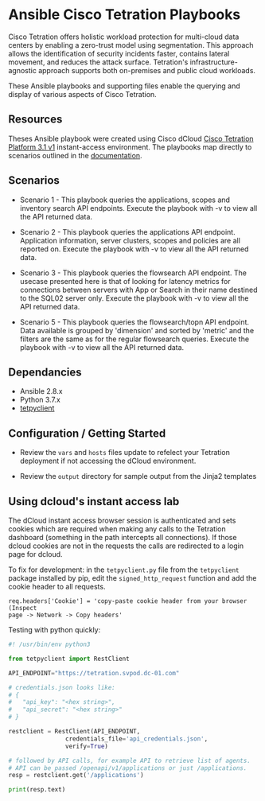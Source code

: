 # Ansible Cisco Tetration Playbooks

Cisco Tetration offers holistic workload protection for multi-cloud data centers by enabling a zero-trust model using segmentation. This approach allows the identification of security incidents faster, contains lateral movement, and reduces the  attack surface. Tetration's infrastructure-agnostic approach supports both on-premises and public cloud workloads.

These Ansible playbooks and supporting files enable the querying and display of various aspects of Cisco Tetration.

## Resources

Theses Ansible playbook were created using Cisco dCloud [Cisco Tetration Platform 3.1 v1](https://dcloud2-rtp.cisco.com/#) instant-access environment.  The playbooks map directly to scenarios outlined in the [documentation](https://dcloud2-rtp.cisco.com/#).

## Scenarios

- Scenario 1 - This playbook queries the applications, scopes and inventory search API endpoints. Execute the playbook with -v to view all the API returned data.

- Scenario 2 - This playbook queries the applications API endpoint. Application information, server clusters, scopes and policies are all reported on. Execute the playbook with -v to view all the API returned data.

- Scenario 3 - This playbook queries the flowsearch API endpoint. The usecase presented here is that of looking for latency metrics for connections between servers with App or Search in their name destined to the SQL02 server only. Execute the playbook with -v to view all the API returned data.

- Scenario 5 - This playbook queries the flowsearch/topn API endpoint. Data available is grouped by 'dimension' and sorted by 'metric' and the filters are the same as for the regular flowsearch queries. Execute the playbook with -v to view all the API returned data.


## Dependancies

- Ansible 2.8.x
- Python 3.7.x
- [tetpyclient](https://pypi.org/project/tetpyclient/) 


## Configuration / Getting Started

- Review the `vars` and `hosts` files update to refelect your Tetration deployment if not accessing the dCloud environment.

- Review the `output` directory for sample output from the Jinja2 templates

## Using dcloud's instant access lab

The dCloud instant access browser session is authenticated and sets cookies which are required
when making any calls to the Tetration dashboard (something in the path intercepts all connections). If those dcloud cookies are not in the requests the calls are redirected to a login page for dcloud.

To fix for development: in the `tetpyclient.py` file from the
`tetpyclient` package installed by pip, edit the `signed_http_request` function
and add the cookie header to all requests.

```
req.headers['Cookie'] = 'copy-paste cookie header from your browser (Inspect
page -> Network -> Copy headers'
```

Testing with python quickly:

```py
#! /usr/bin/env python3

from tetpyclient import RestClient

API_ENDPOINT="https://tetration.svpod.dc-01.com"

# credentials.json looks like:
# {
#   "api_key": "<hex string>",
#   "api_secret": "<hex string>"
# }

restclient = RestClient(API_ENDPOINT,
                credentials_file='api_credentials.json',
                verify=True)

# followed by API calls, for example API to retrieve list of agents.
# API can be passed /openapi/v1/applications or just /applications.
resp = restclient.get('/applications')

print(resp.text)
```
